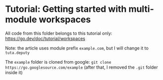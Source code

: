 # Tutorial: Getting started with multi-module workspaces

All code from this folder belongs to this tutorial only: https://go.dev/doc/tutorial/workspaces

Note: the article uses module prefix `example.com`, but I will change it to `tuta.deputy`

The `example` folder is cloned from google: `git clone https://go.googlesource.com/example` (after that, I removed the `.git` folder inside it)